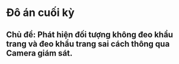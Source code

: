 # Đô án cuối kỳ
## Chủ đề: Phát hiện đối tượng không đeo khẩu trang và đeo khẩu trang sai cách thông qua Camera giám sát.
